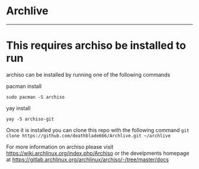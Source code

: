 # Archlive
-----------------------------------------------------------------------------
# This requires archiso be installed to run
  archiso can be installed by running one of the following commands
  
  pacman install
  
  ``` sudo pacman -S archiso ```
  
  yay install
  
  ``` yay -S archiso-git ```
  
  Once it is installed you can clone this repo with the following command
``` git clone https://github.com/deathblade666/Archlive.git ~/archlive ```

For more information on archiso please visit https://wiki.archlinux.org/index.php/Archiso or the develpments homepage at https://gitlab.archlinux.org/archlinux/archiso/-/tree/master/docs
